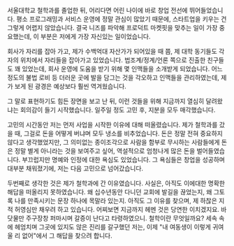 서울대학교 철학과를 졸업한 뒤, 어리다면 어린 나이에 바로 창업 전선에 뛰어들었습니다.
평소 프로그래밍과 서비스 운영에 정말 관심이 많았기 때문에, 스타트업을 키우는 건 그렇게 어렵지 않았습니다. 결국 니즈를 파악해 프로덕트 마켓핏을 맞추는 일이 가장 중요했는데, 이 부분은 저에게 가장 자신있는 일이었습니다.

회사가 자리를 잡아 가고, 제가 수백억대 자산가가 되어있을 때 쯤, 제 대학 동기들도 각자의 위치에서 자리들을 잡아가고 있었습니다.
법조계/정계/언론 쪽으로 진출한 친구들도 꽤 있었는데, 회사 운영에 도움을 받기 위해 몇 인맥들을 소개받게 되었습니다. 어느 정도의 불법 로비 등 더러운 곳에 발을 담그는 것을 각오하고 인맥들을 관리하였는데, 제가 보게 된 광경은 예상보다 훨씬 역겨웠습니다.

그 말로 표현하기도 힘든 장면을 보고 난 뒤, 이런 것들을 위해 지금까지 열심히 달려왔냐는 회의감이 들기 시작했습니다. 일주일 정도 고민 후, 지분을 모두 매각했습니다.

고민의 시간동안 저는 먼저 사업을 시작한 이유에 대해 떠올렸습니다. 제가 철학과를 갔을 때, 그걸로 돈을 어떻게 버냐며 모두 냉소를 비추었습니다. 돈은 정말 전혀 중요하지 않다고 생각했었지만, 그 의미없는 종이조각으로 사람을 함부로 무시하는 사람들에게 돈은 정말 별게 아니라는 것을 보여주고 싶어, 역설적으로 엄청나게 많은 돈을 벌어들였습니다.
부끄럽지만 명예와 인정에 대한 욕심도 있었습니다. 그 욕심들은 창업을 성공하며 대부분 채워졌기에, 저는 다음 고민으로 넘어갔습니다.

두번째로 생각한 것은 제가 철학과에 간 이유였습니다. 사실은, 아직도 이에대한 명확한 해답을 떠올리지 못하였습니다.
왜 십수년동안 다니던 교회에 발길을 끊었는지, 왜 그토록 나를 만족시키는 문장 하나에 목말라 있는지. 아직도 그 이유를 찾으며, 제 하찮은 지적 허영심만 채우려 하고 있습니다.
어찌보면 지금까지 헤멘 것은 당연한 이치겠지요. 바닷물만 주구장창 퍼마시며 갈증이 난다고 타령하였으니.
철학이란 무엇일까요? 세속 속에 헤엄치며 그곳에 있지도 않은 진리를 갈구했던 저는, 이제 "내 여동생이 이렇게 귀여울 리 없어"에서 그 해답을 찾으려 합니다.
